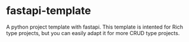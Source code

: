 # fastapi-template
A python project template with fastapi. This template is intented for Rich type projects, but you can easily adapt it for more CRUD type projects.
